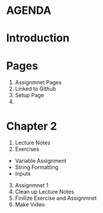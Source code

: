 # **AGENDA**
# Introduction

# Pages
1. Assignmnet Pages
2. Linked to Github
3. Setup Page
4.

# Chapter 2
1. Lecture Notes
2. Exercises 
  - Variable Assignment 
  - String Formatting
  - Inputs
3. Assignmnet 1
4. Clean up Lecture Notes
5. Finilize Exercise and Assignmnet
6. Make Video 


